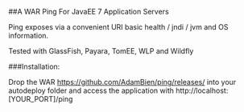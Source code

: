 ##A WAR Ping For JavaEE 7 Application Servers

Ping exposes via a convenient URI basic health / jndi / jvm and OS information.

Tested with GlassFish, Payara, TomEE, WLP and Wildfly

###Installation:

Drop the WAR https://github.com/AdamBien/ping/releases/ into your autodeploy folder and access the application with http://localhost:[YOUR_PORT]/ping
